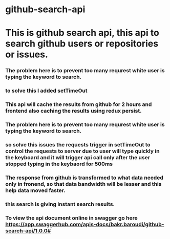 # github-search-api

# This is github search api, this api to search github users or repositories or issues.

### The problem here is to prevent too many requrest white user is typing the keyword to search.

### to solve this I added setTimeOut

### This api will cache the results from github for 2 hours and frontend also caching the results using redux persist.

### The problem here is to prevent too many requrest white user is typing the keyword to search.

### so solve this issues the requests trigger in setTimeOut to control the requests to server due to user will type quickly in the keyboard and it will trigger api call only after the user stopped typing in the keybaord for 500ms

### The response from github is transformed to what data needed only in fronend, so that data bandwidth will be lesser and this help data moved faster.

### this search is giving instant search results.

### To view the api document online in swagger go here https://app.swaggerhub.com/apis-docs/bakr.baroudi/github-search-api/1.0.0#
